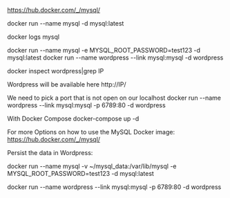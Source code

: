 https://hub.docker.com/_/mysql/

docker run --name mysql -d mysql:latest

docker logs mysql

docker run --name mysql -e MYSQL_ROOT_PASSWORD=test123 -d mysql:latest
docker run --name wordpress --link mysql:mysql -d wordpress

docker inspect wordpress|grep IP

Wordpress will be available here
http://IP/

We need to pick a port that is not open on our localhost
docker run --name wordpress --link mysql:mysql -p 6789:80 -d wordpress

With Docker Compose
docker-compose up -d

For more Options on how to use the MySQL Docker image:
https://hub.docker.com/_/mysql/

Persist the data in Wordpress:

docker run --name mysql -v ~/mysql_data:/var/lib/mysql -e MYSQL_ROOT_PASSWORD=test123 -d mysql:latest

docker run --name wordpress --link mysql:mysql -p 6789:80 -d wordpress
